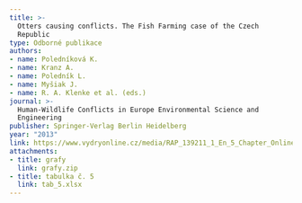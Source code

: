 ```yaml
---
title: >-
  Otters causing conflicts. The Fish Farming case of the Czech
  Republic
type: Odborné publikace
authors:
- name: Poledníková K.
- name: Kranz A.
- name: Poledník L.
- name: Myšiak J.
- name: R. A. Klenke et al. (eds.)
journal: >-
  Human-Wildlife Conflicts in Europe Environmental Science and
  Engineering
publisher: Springer-Verlag Berlin Heidelberg
year: "2013"
link: https://www.vydryonline.cz/media/RAP_139211_1_En_5_Chapter_OnlinePDF.pdf
attachments:
- title: grafy
  link: grafy.zip
- title: tabulka č. 5
  link: tab_5.xlsx
---
```

